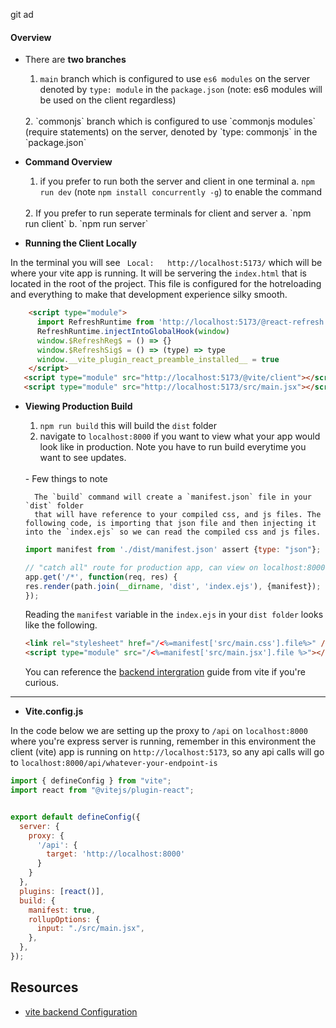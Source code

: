 git ad
#### Overview

- There are **two branches**
	<br/>
	1. `main` branch which is configured to use `es6 modules` on the server denoted by `type: module` in the `package.json` (note: es6 modules will be used on the client regardless) 
	<br/>
	2. `commonjs` branch which is configured to use `commonjs modules` (require statements) on the server, denoted by `type: commonjs` in the `package.json`
	<br/>

- **Command Overview**
	<br/>
	1. if you prefer to run both the server and client in one terminal
		a.  `npm run dev` (note `npm install concurrently -g`) to enable the command
	<br/>
	2.  If you prefer  to run seperate terminals for client and server
		a.  `npm run client`
		b. `npm run server`
	<br/>

- **Running the Client Locally**


In the terminal you will see ``` Local:   http://localhost:5173/``` which will be where your vite app is running. It will be servering the `index.html` that is located in the root of the project. This file is configured for the hotreloading and everything to make that development experience silky smooth.

```html
    <script type="module">
      import RefreshRuntime from 'http://localhost:5173/@react-refresh'
      RefreshRuntime.injectIntoGlobalHook(window)
      window.$RefreshReg$ = () => {}
      window.$RefreshSig$ = () => (type) => type
      window.__vite_plugin_react_preamble_installed__ = true
    </script>
   <script type="module" src="http://localhost:5173/@vite/client"></script>
   <script type="module" src="http://localhost:5173/src/main.jsx"></script>
```


- **Viewing Production Build**
	<br/>

	1. `npm run build` this will build the `dist` folder
	2. navigate to `localhost:8000` if you want to view what your app would look like in production. Note you have to run build everytime you want to see updates. 
	<br/>
    - Few things to note

	 	The `build` command will create a `manifest.json` file in your `dist` folder
		that will have reference to your compiled css, and js files. The following code, is importing that json file and then injecting it into the `index.ejs` so we can read the compiled css and js files.
	```js
	import manifest from './dist/manifest.json' assert {type: "json"};

	// "catch all" route for production app, can view on localhost:8000
	app.get('/*', function(req, res) {
	res.render(path.join(__dirname, 'dist', 'index.ejs'), {manifest});
	});
	```

	Reading the `manifest` variable in the `index.ejs` in your `dist folder` looks like the following. 
	<br/>

	```html
	<link rel="stylesheet" href="/<%=manifest['src/main.css'].file%>" />
	<script type="module" src="/<%=manifest['src/main.jsx'].file %>"></script>
	```	

	You can reference the [backend intergration](https://main.vitejs.dev/guide/backend-integration.html) guide from vite if you're curious. 

<hr/>

* **Vite.config.js**

In the code below we are setting up the proxy to `/api` on `localhost:8000` where you're express server is running, remember in this environment the client (vite) app is running on ```http://localhost:5173```, so any api calls will go to `localhost:8000/api/whatever-your-endpoint-is`

```js
import { defineConfig } from "vite";
import react from "@vitejs/plugin-react";


export default defineConfig({
  server: {
    proxy: {
      '/api': {
        target: 'http://localhost:8000'
      }
    }
  },
  plugins: [react()],
  build: {
    manifest: true,
    rollupOptions: {
      input: "./src/main.jsx",
    },
  },
});
```


## Resources

- [vite backend Configuration](https://main.vitejs.dev/guide/backend-integration.html)